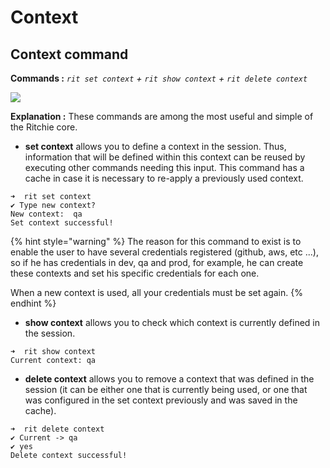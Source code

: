 # Context

## Context command

**Commands :**     _`rit set context`    +    `rit show context`    +     `rit delete context`_

![](https://lh6.googleusercontent.com/nSp8JByYbWSojwR4LPk-itqC8Dt23bSmFWf6wzes-oKqRkOFspjGBqNiam8eEI3YOCBp67IQaPpPKZCqXQEiBG56rqyWIAChUdNO1thIdRA46MrNMH5McpCW0zoWOFxYMVkVx2eE)

**Explanation :** These commands are among the most useful and simple of the Ritchie core.

* **set context** allows you to define a context in the session. Thus, information that will be defined within this context can be reused by executing other commands needing this input. This command has a cache in case it is necessary to re-apply a previously used context. 

```text
➜  rit set context
✔ Type new context?
New context:  qa
Set context successful!
```

{% hint style="warning" %}
The reason for this command to exist is to enable the user to have several credentials registered \(github, aws, etc ...\), so if he has credentials in dev, qa and prod, for example, he can create these contexts and set his specific credentials for each one. 

When a new context is used, all your credentials must be set again.
{% endhint %}

* **show context** allows you to check which context is currently defined in the session.

```text
➜  rit show context
Current context: qa
```

* **delete context** allows you to remove a context that was defined in the session \(it can be either one that is currently being used, or one that was configured in the set context previously and was saved in the cache\).

```text
➜  rit delete context
✔ Current -> qa
✔ yes
Delete context successful!
```

